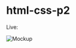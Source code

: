 # html-css-p2

Live: 

![Mockup](https://raw.githubusercontent.com/Rahultanmoy/html-css-p2/main/mockup1.png)
